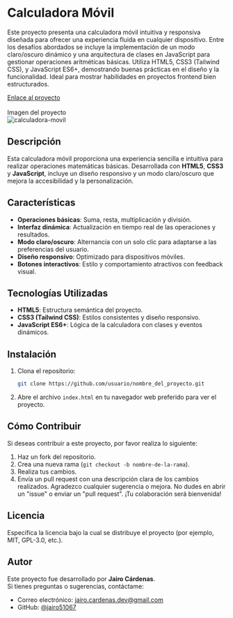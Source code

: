 # Calculadora Móvil
Este proyecto presenta una calculadora móvil intuitiva y responsiva diseñada para ofrecer una experiencia fluida en cualquier dispositivo. Entre los desafíos abordados se incluye la implementación de un modo claro/oscuro dinámico y una arquitectura de clases en JavaScript para gestionar operaciones aritméticas básicas. Utiliza HTML5, CSS3 (Tailwind CSS), y JavaScript ES6+, demostrando buenas prácticas en el diseño y la funcionalidad. Ideal para mostrar habilidades en proyectos frontend bien estructurados.

[Enlace al proyecto](https://calculadora-movil.vercel.app/)  
<br>
Imagen del proyecto
<br>
![calculadora-movil](https://github.com/user-attachments/assets/f2d39ebb-9661-4bc0-a496-2307be857cb7)


## Descripción
Esta calculadora móvil proporciona una experiencia sencilla e intuitiva para realizar operaciones matemáticas básicas. Desarrollada con **HTML5**, **CSS3** y **JavaScript**, incluye un diseño responsivo y un modo claro/oscuro que mejora la accesibilidad y la personalización.

## Características
- **Operaciones básicas**: Suma, resta, multiplicación y división.
- **Interfaz dinámica**: Actualización en tiempo real de las operaciones y resultados.
- **Modo claro/oscuro**: Alternancia con un solo clic para adaptarse a las preferencias del usuario.
- **Diseño responsivo**: Optimizado para dispositivos móviles.
- **Botones interactivos**: Estilo y comportamiento atractivos con feedback visual.

## Tecnologías Utilizadas
- **HTML5**: Estructura semántica del proyecto.
- **CSS3 (Tailwind CSS)**: Estilos consistentes y diseño responsivo.
- **JavaScript ES6+**: Lógica de la calculadora con clases y eventos dinámicos.

## Instalación
1. Clona el repositorio:
    ```bash
    git clone https://github.com/usuario/nombre_del_proyecto.git
    ```
2. Abre el archivo `index.html` en tu navegador web preferido para ver el proyecto.

## Cómo Contribuir
Si deseas contribuir a este proyecto, por favor realiza lo siguiente:
1. Haz un fork del repositorio.
2. Crea una nueva rama (`git checkout -b nombre-de-la-rama`).
3. Realiza tus cambios.
4. Envía un pull request con una descripción clara de los cambios realizados.
Agradezco cualquier sugerencia o mejora. No dudes en abrir un "issue" o enviar un "pull request".
¡Tu colaboración será bienvenida!
## Licencia
Especifica la licencia bajo la cual se distribuye el proyecto (por ejemplo, MIT, GPL-3.0, etc.).
## Autor
Este proyecto fue desarrollado por **Jairo Cárdenas**.  
Si tienes preguntas o sugerencias, contáctame:
- Correo electrónico: [jairo.cardenas.dev@gmail.com](mailto:jairo.cardenas.dev@gmail.com)
- GitHub: [@jairo51067](https://github.com/jairo51067)
